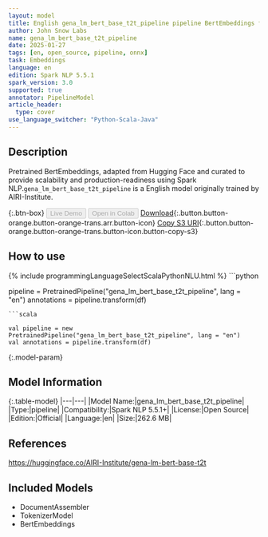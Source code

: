 ```yaml
---
layout: model
title: English gena_lm_bert_base_t2t_pipeline pipeline BertEmbeddings from AIRI-Institute
author: John Snow Labs
name: gena_lm_bert_base_t2t_pipeline
date: 2025-01-27
tags: [en, open_source, pipeline, onnx]
task: Embeddings
language: en
edition: Spark NLP 5.5.1
spark_version: 3.0
supported: true
annotator: PipelineModel
article_header:
  type: cover
use_language_switcher: "Python-Scala-Java"
---
```


## Description

Pretrained BertEmbeddings, adapted from Hugging Face and curated to provide scalability and production-readiness using Spark NLP.`gena_lm_bert_base_t2t_pipeline` is a English model originally trained by AIRI-Institute.

{:.btn-box}
<button class="button button-orange" disabled>Live Demo</button>
<button class="button button-orange" disabled>Open in Colab</button>
[Download](https://s3.amazonaws.com/auxdata.johnsnowlabs.com/public/models/gena_lm_bert_base_t2t_pipeline_en_5.5.1_3.0_1737954416884.zip){:.button.button-orange.button-orange-trans.arr.button-icon}
[Copy S3 URI](s3://auxdata.johnsnowlabs.com/public/models/gena_lm_bert_base_t2t_pipeline_en_5.5.1_3.0_1737954416884.zip){:.button.button-orange.button-orange-trans.button-icon.button-copy-s3}

## How to use



<div class="tabs-box" markdown="1">
{% include programmingLanguageSelectScalaPythonNLU.html %}
```python

pipeline = PretrainedPipeline("gena_lm_bert_base_t2t_pipeline", lang = "en")
annotations =  pipeline.transform(df)   

```
```scala

val pipeline = new PretrainedPipeline("gena_lm_bert_base_t2t_pipeline", lang = "en")
val annotations = pipeline.transform(df)

```
</div>

{:.model-param}
## Model Information

{:.table-model}
|---|---|
|Model Name:|gena_lm_bert_base_t2t_pipeline|
|Type:|pipeline|
|Compatibility:|Spark NLP 5.5.1+|
|License:|Open Source|
|Edition:|Official|
|Language:|en|
|Size:|262.6 MB|

## References

https://huggingface.co/AIRI-Institute/gena-lm-bert-base-t2t

## Included Models

- DocumentAssembler
- TokenizerModel
- BertEmbeddings